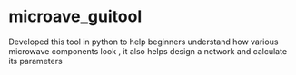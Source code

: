 # microave_guitool
Developed this tool in python to help beginners understand how various microwave components look , it also helps design a network and calculate its parameters

